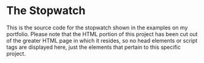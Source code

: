 # The Stopwatch
This is the source code for the stopwatch shown in the examples on my portfolio. Please note that the HTML portion of this project has been cut out of the greater HTML page in which it resides, so no head elements or script tags are displayed here, just the elements that pertain to this specific project.